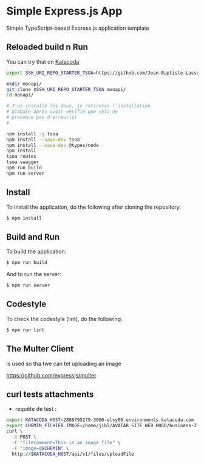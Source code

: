 # Simple Express.js App

Simple TypeScript-based Express.js application template

## Reloaded build n Run

You can try that on [Katacoda](https://www.katacoda.com/courses/nodejs/playground)

```bash
export SSH_URI_REPO_STARTER_TSOA=https://github.com/Jean-Baptiste-Lasselle/tsoa-upload-download

mkdir monapi/
git clone $SSH_URI_REPO_STARTER_TSOA monapi/
cd monapi/

# J'ai installé les deux, je retirerai l'installation
# globale après avoir vérifié que cela ne
# provoque pas d'erreur(s)
#

npm install -g tsoa
npm install --save-dev tsoa
npm install --save-dev @types/node
npm install
tsoa routes
tsoa swagger
npm run build
npm run server
```
## Install
To install the application, do the following after cloning the repository:
```bash
$ npm install
```

## Build and Run
To build the application:
```bash
$ npm run build
```

And to run the server:
```bash
$ npm run server
```

## Codestyle
To check the codestyle (lint), do the following:
```bash
$ npm run lint
```


## The Multer Client

is used so tha twe can tet uploading an image

https://github.com/expressjs/multer


## curl tests attachments

* requête de test :
```bash
export KATACODA_HOST=2886795279-3000-elsy06.environments.katacoda.com
export CHEMIN_FICHIER_IMAGE=/home/jibl/AVATAR_SITE_WEB_HUGO/business-374-127189.png
curl \
  -X POST \
  -F "filecomment=This is an image file" \
  -F "image=@$CHEMIN" \
  http://$KATACODA_HOST/api/v1/files/uploadFile
```
